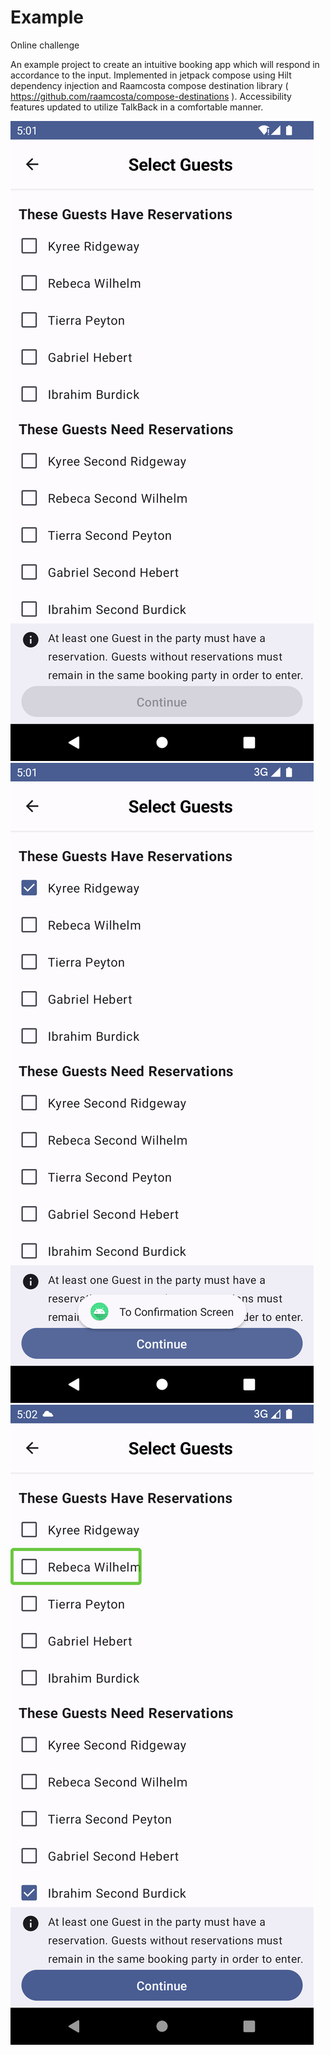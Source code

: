 # Example
 Online challenge
 
 An example project to create an intuitive booking app which will respond in accordance to the input.
 Implemented in jetpack compose using Hilt dependency injection and Raamcosta compose destination library ( https://github.com/raamcosta/compose-destinations ).
 Accessibility features updated to utilize TalkBack in a comfortable manner.
 
![](notSeleccted.png)
![](selectedRight.png)
![](talkBackGroupedAndArranged.png)
